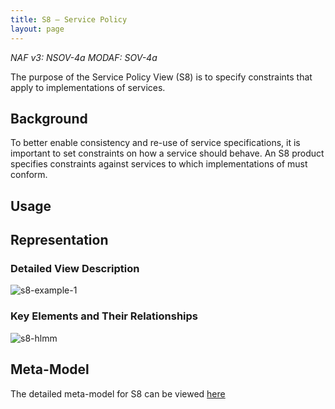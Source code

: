 ```yaml
---
title: S8 – Service Policy
layout: page
---
```


*NAF v3: NSOV-4a MODAF: SOV-4a*

The purpose of the Service Policy View (S8) is to specify constraints
that apply to implementations of services.

## Background

To better enable consistency and re-use of service specifications, it is
important to set constraints on how a service should behave. An S8
product specifies constraints against services to which implementations
of must conform.

## Usage

## Representation

### Detailed View Description

![s8-example-1](http://nafdocs.org/wp-content/uploads/2013/06/s8-example-1.png)

### Key Elements and Their Relationships

![s8-hlmm](http://nafdocs.org/wp-content/uploads/2013/06/s8-hlmm.png)

## Meta-Model

The detailed meta-model for S8 can be viewed
[here](/modem/index.htm?goto=31)

